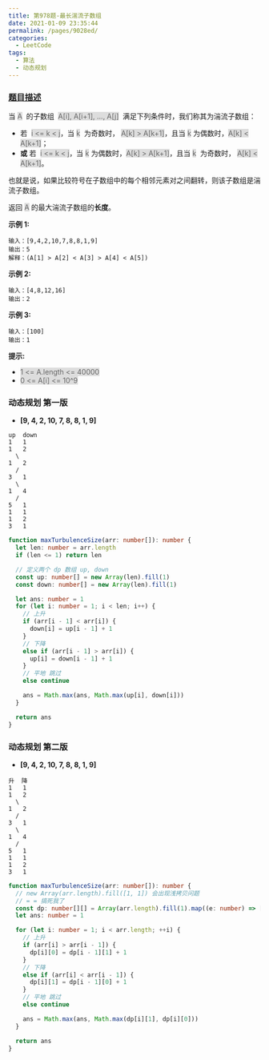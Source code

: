 ```yaml
---
title: 第978题-最长湍流子数组
date: 2021-01-09 23:35:44
permalink: /pages/9028ed/
categories:
  - LeetCode
tags:
  - 算法
  - 动态规划
---
```


### [题目描述](https://leetcode-cn.com/problems/longest-turbulent-subarray/)

当 <span style="background: #ddd; color: #666;">A</span>  的子数组  <span style="background: #ddd; color: #666;">A[i], A[i+1], ..., A[j]</span>  满足下列条件时，我们称其为湍流子数组：

- 若  <span style="background: #ddd; color: #666;">i <= k < j</span>，当 <span style="background: #ddd; color: #666;">k</span>  为奇数时， <span style="background: #ddd; color: #666;">A[k] > A[k+1]</span>，且当 <span style="background: #ddd; color: #666;">k</span> 为偶数时，<span style="background: #ddd; color: #666;">A[k] < A[k+1]</span>；
- **或** 若  <span style="background: #ddd; color: #666;">i <= k < j</span>，当 <span style="background: #ddd; color: #666;">k</span> 为偶数时，<span style="background: #ddd; color: #666;">A[k] > A[k+1]</span>，且当 <span style="background: #ddd; color: #666;">k</span>  为奇数时， <span style="background: #ddd; color: #666;">A[k] < A[k+1]</span>。

也就是说，如果比较符号在子数组中的每个相邻元素对之间翻转，则该子数组是湍流子数组。

返回 <span style="background: #ddd; color: #666;">A</span> 的最大湍流子数组的**长度**。

<!-- more -->

**示例 1:**

```
输入：[9,4,2,10,7,8,8,1,9]
输出：5
解释：(A[1] > A[2] < A[3] > A[4] < A[5])
```

**示例 2:**

```
输入：[4,8,12,16]
输出：2
```

**示例 3:**

```
输入：[100]
输出：1
```

**提示:**

- <span style="background: #ddd; color: #666;">1 <= A.length <= 40000</span>
- <span style="background: #ddd; color: #666;">0 <= A[i] <= 10^9</span>

### 动态规划 第一版

- **[9, 4, 2, 10, 7, 8, 8, 1, 9]**

```
up  down
1   1
1   2
  \
1   2
  /
3   1
  \
1   4
  /
5   1
1   1
1   2
3   1
```

```TypeScript
function maxTurbulenceSize(arr: number[]): number {
  let len: number = arr.length
  if (len <= 1) return len

  // 定义两个 dp 数组 up, down
  const up: number[] = new Array(len).fill(1)
  const down: number[] = new Array(len).fill(1)

  let ans: number = 1
  for (let i: number = 1; i < len; i++) {
    // 上升
    if (arr[i - 1] < arr[i]) {
      down[i] = up[i - 1] + 1
    }
    // 下降
    else if (arr[i - 1] > arr[i]) {
      up[i] = down[i - 1] + 1
    }
    // 平地 跳过
    else continue

    ans = Math.max(ans, Math.max(up[i], down[i]))
  }

  return ans
}
```

### 动态规划 第二版

- **[9, 4, 2, 10, 7, 8, 8, 1, 9]**

```
升  降
1   1
1   2
  \
1   2
  /
3   1
  \
1   4
  /
5   1
1   1
1   2
3   1
```

```TypeScript
function maxTurbulenceSize(arr: number[]): number {
  // new Array(arr.length).fill([1, 1]) 会出现浅拷贝问题
  // = = 搞死我了
  const dp: number[][] = Array(arr.length).fill(1).map((e: number) => [e, e])
  let ans: number = 1

  for (let i: number = 1; i < arr.length; ++i) {
    // 上升
    if (arr[i] > arr[i - 1]) {
      dp[i][0] = dp[i - 1][1] + 1
    }
    // 下降
    else if (arr[i] < arr[i - 1]) {
      dp[i][1] = dp[i - 1][0] + 1
    }
    // 平地 跳过
    else continue

    ans = Math.max(ans, Math.max(dp[i][1], dp[i][0]))
  }

  return ans
}
```
